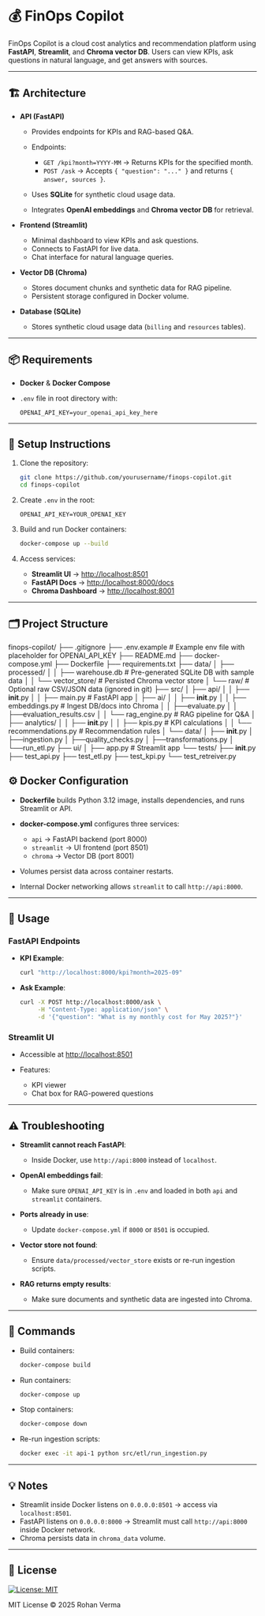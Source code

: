# 💰 FinOps Copilot

FinOps Copilot is a cloud cost analytics and recommendation platform using **FastAPI**, **Streamlit**, and **Chroma vector DB**. Users can view KPIs, ask questions in natural language, and get answers with sources.

---

## 🏗️ Architecture

* **API (FastAPI)**

  * Provides endpoints for KPIs and RAG-based Q\&A.
  * Endpoints:

    * `GET /kpi?month=YYYY-MM` → Returns KPIs for the specified month.
    * `POST /ask` → Accepts `{ "question": "..." }` and returns `{ answer, sources }`.
  * Uses **SQLite** for synthetic cloud usage data.
  * Integrates **OpenAI embeddings** and **Chroma vector DB** for retrieval.

* **Frontend (Streamlit)**

  * Minimal dashboard to view KPIs and ask questions.
  * Connects to FastAPI for live data.
  * Chat interface for natural language queries.

* **Vector DB (Chroma)**

  * Stores document chunks and synthetic data for RAG pipeline.
  * Persistent storage configured in Docker volume.

* **Database (SQLite)**

  * Stores synthetic cloud usage data (`billing` and `resources` tables).

---

## 📦 Requirements

* **Docker** & **Docker Compose**
* `.env` file in root directory with:

  ```env
  OPENAI_API_KEY=your_openai_api_key_here
  ```

---

## 🏁 Setup Instructions

1. Clone the repository:

   ```bash
   git clone https://github.com/yourusername/finops-copilot.git
   cd finops-copilot
   ```

2. Create `.env` in the root:

   ```env
   OPENAI_API_KEY=YOUR_OPENAI_KEY
   ```

3. Build and run Docker containers:

   ```bash
   docker-compose up --build
   ```

4. Access services:

   * **Streamlit UI** → [http://localhost:8501](http://localhost:8501)
   * **FastAPI Docs** → [http://localhost:8000/docs](http://localhost:8000/docs)
   * **Chroma Dashboard** → [http://localhost:8001](http://localhost:8001)

---

## 🗂️ Project Structure

finops-copilot/
├── .gitignore
├── .env.example                  # Example env file with placeholder for OPENAI_API_KEY
├── README.md
├── docker-compose.yml
├── Dockerfile
├── requirements.txt
├── data/
│   ├── processed/
│   │   ├── warehouse.db          # Pre-generated SQLite DB with sample data
│   │   └── vector_store/         # Persisted Chroma vector store
│   └── raw/                      # Optional raw CSV/JSON data (ignored in git)
├── src/
│   ├── api/
│   │   ├── __init__.py
│   │   ├── main.py               # FastAPI app
│   ├── ai/
│   │   ├── __init__.py
│   │   ├── embeddings.py         # Ingest DB/docs into Chroma
│   │   ├──evaluate.py
│   │   ├──evaluation_results.csv
│   │   └── rag_engine.py         # RAG pipeline for Q&A
│   ├── analytics/
│   │   ├── __init__.py
│   │   ├── kpis.py               # KPI calculations
│   │   └── recommendations.py    # Recommendation rules
│   └── data/
│       ├── __init__.py
│       ├──ingestion.py
│       ├──quality_checks.py
│       ├──transformations.py
│       └──run_etl.py
├── ui/
│   ├── app.py                     # Streamlit app
└── tests/
    ├── __init__.py
    ├── test_api.py
    ├── test_etl.py
    ├── test_kpi.py
    └── test_retreiver.py


## ⚙️ Docker Configuration

* **Dockerfile** builds Python 3.12 image, installs dependencies, and runs Streamlit or API.
* **docker-compose.yml** configures three services:

  * `api` → FastAPI backend (port 8000)
  * `streamlit` → UI frontend (port 8501)
  * `chroma` → Vector DB (port 8001)
* Volumes persist data across container restarts.
* Internal Docker networking allows `streamlit` to call `http://api:8000`.

---

## 🚀 Usage

### FastAPI Endpoints

* **KPI Example**:

  ```bash
  curl "http://localhost:8000/kpi?month=2025-09"
  ```

* **Ask Example**:

  ```bash
  curl -X POST http://localhost:8000/ask \
       -H "Content-Type: application/json" \
       -d '{"question": "What is my monthly cost for May 2025?"}'
  ```

### Streamlit UI

* Accessible at [http://localhost:8501](http://localhost:8501)
* Features:

  * KPI viewer
  * Chat box for RAG-powered questions

---

## ⚠️ Troubleshooting

* **Streamlit cannot reach FastAPI**:

  * Inside Docker, use `http://api:8000` instead of `localhost`.

* **OpenAI embeddings fail**:

  * Make sure `OPENAI_API_KEY` is in `.env` and loaded in both `api` and `streamlit` containers.

* **Ports already in use**:

  * Update `docker-compose.yml` if `8000` or `8501` is occupied.

* **Vector store not found**:

  * Ensure `data/processed/vector_store` exists or re-run ingestion scripts.

* **RAG returns empty results**:

  * Make sure documents and synthetic data are ingested into Chroma.

---

## 🔧 Commands

* Build containers:

  ```bash
  docker-compose build
  ```

* Run containers:

  ```bash
  docker-compose up
  ```

* Stop containers:

  ```bash
  docker-compose down
  ```

* Re-run ingestion scripts:

  ```bash
  docker exec -it api-1 python src/etl/run_ingestion.py
  ```

---

## 💡 Notes

* Streamlit inside Docker listens on `0.0.0.0:8501` → access via `localhost:8501`.
* FastAPI listens on `0.0.0.0:8000` → Streamlit must call `http://api:8000` inside Docker network.
* Chroma persists data in `chroma_data` volume.

---

## 📝 License
[![License: MIT](https://img.shields.io/badge/License-MIT-yellow.svg)](LICENSE)


MIT License © 2025 Rohan Verma
